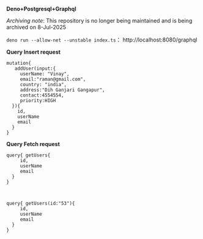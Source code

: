 **Deno+Postgresql+Graphql**

*Archiving note*: This repository is no longer being maintained and is being archived on
8-Jul-2025

`deno run --allow-net --unstable index.ts`：
 http://localhost:8080/graphql


**Query Insert request**
```
mutation{	
   addUser(input:{
     userName: "Vinay",
     email:"raman@gmail.com",
     country: "india",
     address:"Dih Ganjari Gangapur",
     contact:4554554,
     priority:HIGH
  }){
    id,
    userName
    email    
  }
}
```
**Query Fetch request**
```
query{ getUsers{   
     id,
     userName
     email     
  }
}



query{ getUsers(id:"53"){   
     id,
     userName
     email     
  }
}
